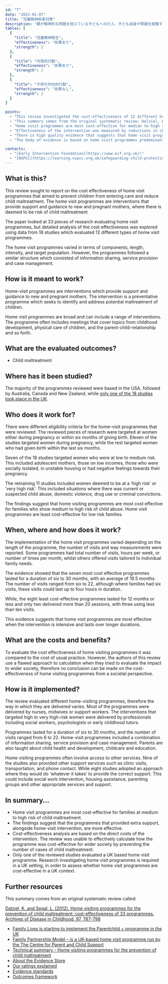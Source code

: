 ```yaml
---
id: "7"
date: "2022-01-07"
title: "児童精神疾患対策"
description: "親が精神的な問題を抱えている子どもへの介入、子ども自身が問題を経験することのないようにするための支援"
tables: [
  {
    "title": "児童精神衛生",
    "effectiveness": "効果あり",
    "strength": 2
  },
  {
    "title": "内発的行動",
    "effectiveness": "効果あり",
    "strength": 2
  },
  {
    "title": "子供の外向的行動",
    "effectiveness": "効果なし",
    "strength": 2
  }
]

points:
  - "This review investigated the cost-effectiveness of 12 different home visit programmes for new and pregnant mothers"
  - "This summary comes from the original systematic review: Dalziel, K., & Segal, L. (2012). Home visiting programmes for the prevention of child maltreatment: cost-effectiveness of 33 programmes. Archives of disease in childhood, 97(9), 787-798"
  - "Home visit programmes are most cost-effective for median to high risk families"
  - "Effectiveness of the intervention was measured by reductions in child maltreatment"
  - "There is high quality evidence that suggests that home visit programmes prevent child maltreatment"
  - "The body of evidence is based on home visit programmes predominantly based in the USA, only one of the reviewed home visit programmes is based in the UK"

contacts:
  - "[Early Intervention Foundation](https://www.eif.org.uk/)"
  - "[NSPCC](https://learning.nspcc.org.uk/safeguarding-child-protection/early-help-early-intervention/)"
---
```


## What is this?
This review sought to report on the cost effectiveness of home visit programmes that aimed to prevent children from entering care and reduce child maltreatment. The home visit programmes are interventions that provide support and guidance to new and pregnant mothers, where there is deemed to be risk of child maltreatment

The paper looked at 33 pieces of research evaluating home visit programmes, but detailed analysis of the cost effectiveness was explored using data from 18 studies which evaluated 12 different types of home visit programmes.

The home visit programmes varied in terms of components, length, intensity, and target population. However, the programmes followed a similar structure which consisted of information sharing, service provision and case management.

## How is it meant to work?
Home-visit programmes are interventions which provide support and guidance to new and pregnant mothers. The intervention is a preventative programme which seeks to identify and address potential maltreatment of children.

Home visit programmes are broad and can include a range of interventions. The programme often includes meetings that cover topics from childhood development, physical care of children, and the parent-child-relationship and so forth.

## What are the evaluated outcomes?
- Child maltreatment

## Where has it been studied?
The majority of the programmes reviewed were based in the USA, followed by Australia, Canada and New Zealand, while [only one of the 18 studies took place in the UK](https://www.ncbi.nlm.nih.gov/pubmed/17068074).

## Who does it work for?
There were different eligibility criteria for the home-visit programmes that were reviewed. The reviewed pieces of research were targeted at women either during pregnancy or within six months of giving birth. Eleven of the studies targeted women during pregnancy, while the rest targeted women who had given birth within the last six months.

Seven of the 18 studies targeted women who were at low to medium risk. This included adolescent mothers, those on low incomes, those who were socially isolated, in unstable housing or had negative feelings towards their pregnancy.

The remaining 11 studies included women deemed to be at a ‘high risk’ or ‘very high risk’. This included situations where there was current or suspected child abuse, domestic violence, drug use or criminal convictions.

The findings suggest that home visiting programmes are most cost effective for families who show medium to high risk of child abuse. Home visit programmes are least cost-effective for low risk families.

## When, where and how does it work?
The implementation of the home visit programmes varied depending on the length of the programme, the number of visits and way measurements were reported. Some programmes had total number of visits, hours per week, or number of times per month, whilst others offered visits tailored to individual family needs.

The evidence showed that the seven most cost effective programmes lasted for a duration of six to 30 months, with an average of 19.5 months. The number of visits ranged from six to 22, although where families had six visits, these visits could last up to four hours in duration.

While, the eight least cost-effective programmes lasted for 12 months or less and only two delivered more than 20 sessions, with three using less than ten visits.

This evidence suggests that home visit programmes are most effective when the intervention is intensive and lasts over longer durations.

## What are the costs and benefits?
To evaluate the cost effectiveness of home visiting programmes it was compared to the cost of usual practice. However, the authors of this review use a flawed approach to calculation when they tried to evaluate the impact to wider society, therefore no conclusion can be made on the cost-effectiveness of home visiting programmes from a societal perspective.

## How is it implemented?
The review evaluated different home-visiting programmes, therefore the way in which they are delivered varies. Most of the programmes were delivered by  nurses, midwives or support workers. The interventions that targeted high to very high-risk women were delivered by professionals including social workers, psychologists or early childhood tutors.

Programmes lasted for a duration of six to 30 months, and the number of visits ranged from 6 to 22. Home-visit programmes included a combination of information sharing, service provision and case management. Parents are also taught about child health and development, childcare and education.

Home visiting programmes often involve access to other services. Nine of the studies also provided other support services such as clinic visits, transportation, and phone contact. While eight studies adopted an approach where they would do ‘whatever it takes’ to provide the correct support. This could include social work intervention, housing assistance, parenting groups and other appropriate services and support.

## In summary...
- Home visit programmes are most cost-effective for families at medium to high risk of child maltreatment.
- The findings suggest that the programmes that provided extra support, alongside home-visit intervention, are more effective.
- Cost-effectiveness analysis are based on the direct costs of the intervention. The review was unable to effectively calculate how the programme was cost-effective for wider society by preventing the number of cases of child maltreatment.
- Only one of the reviewed studies evaluated a UK based home visit programme. Research investigating home visit programmes is required in a UK setting, in order to assess whether home visit programmes are cost-effective in a UK context.

## Further resources
This summary comes from an original systematic review called:

[Dalziel, K. and Segal, L. (2012). Home visiting programmes for the prevention of child maltreatment: cost-effectiveness of 33 programmes. Archives of Disease in Childhood, 97, 787-798](https://onlinelibrary.wiley.com/doi/abs/10.1111/cch.12006)

- [Family Lives is starting to implement the Parentchild + programme in the UK](https://www.familylives.org.uk/about/our-services/parent-child-home-programme/)
- [Family Partnership Model – is a UK-based home visit programme run by the The Centre for Parent and Child Support](http://www.cpcs.org.uk/index.php?page=about-family-partnership-model)
- [Technical summary - Home visiting programmes for the prevention of child maltreatment](http://whatworks-csc.org.uk/wp-content/uploads/WWCSC_EMMIE_Summary_home_visitation_programmes_for_the_prevention_of_child_maltreatment_Nov_2019.pdf)
- [About the Evidence Store](https://whatworks-csc.org.uk/evidence-store/about-the-evidence-store/)
- [Our ratings explained](https://whatworks-csc.org.uk/evidence-store/our-ratings-explained/)
- [Evidence standards](https://whatworks-csc.org.uk/evidence-store/evidence-standards/)
- [Outcomes framework](https://whatworks-csc.org.uk/research/outcomes-framework-for-research/)